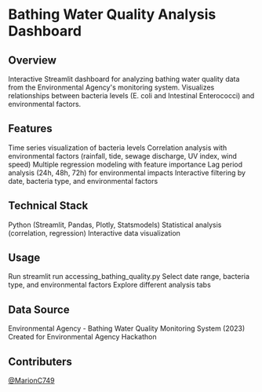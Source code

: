 # Bathing Water Quality Analysis Dashboard
## Overview
Interactive Streamlit dashboard for analyzing bathing water quality data from the Environmental Agency's monitoring system. Visualizes relationships between bacteria levels (E. coli and Intestinal Enterococci) and environmental factors.
## Features

Time series visualization of bacteria levels
Correlation analysis with environmental factors (rainfall, tide, sewage discharge, UV index, wind speed)
Multiple regression modeling with feature importance
Lag period analysis (24h, 48h, 72h) for environmental impacts
Interactive filtering by date, bacteria type, and environmental factors

## Technical Stack

Python (Streamlit, Pandas, Plotly, Statsmodels)
Statistical analysis (correlation, regression)
Interactive data visualization

## Usage

Run streamlit run accessing_bathing_quality.py
Select date range, bacteria type, and environmental factors
Explore different analysis tabs

## Data Source
Environmental Agency - Bathing Water Quality Monitoring System (2023)
Created for Environmental Agency Hackathon

## Contributers
[@MarionC749](https://github.com/MarionC749)
